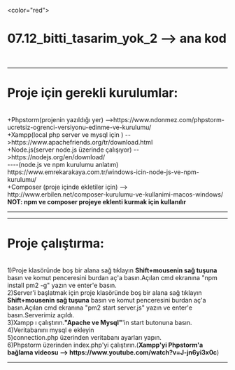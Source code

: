 <color="red"><h1>07.12_bitti_tasarim_yok_2 --> ana kod</h1></color><br>
<hr>
<h1>Proje için gerekli kurulumlar:</h1><br>
+Phpstorm(projenin yazıldığı yer) -->https://www.ndonmez.com/phpstorm-ucretsiz-ogrenci-versiyonu-edinme-ve-kurulumu/ <br>
+Xampp(local php server ve mysql için ) -->https://www.apachefriends.org/tr/download.html<br>
+Node.js(server node.js üzerinde çalışıyor) -->https://nodejs.org/en/download/<br>
----(node.js ve npm kurulumu anlatım)  https://www.emrekarakaya.com.tr/windows-icin-node-js-ve-npm-kurulumu/<br>
+Composer (proje içinde ekletiler için) --> http://www.erbilen.net/composer-kurulumu-ve-kullanimi-macos-windows/<br>
<b>NOT: npm ve composer projeye eklenti kurmak için kullanılır</b><br>
<hr>
<hr>
<h1>Proje çalıştırma:</h1><br>
1)Proje klasöründe boş bir alana sağ tıklayın <b>Shift+mousenin sağ tuşuna</b> basın ve komut penceresini burdan aç'a basın.Açılan cmd ekranına "npm install pm2 -g" yazın ve enter'e basın.<br>
2)Server'i başlatmak için proje klasöründe boş bir alana sağ tıklayın <b>Shift+mousenin sağ tuşuna</b> basın ve komut penceresini burdan aç'a basın.Açılan cmd ekranına "pm2 start server.js" yazın ve enter'e basın.Serverimiz açıldı.<br>
3)Xampp ı çalıştırın.<b>"Apache ve Mysql"</b>'in start butonuna basın.<br>
4)Veritabanını mysql e ekleyin<br>
5)connection.php üzerinden veritabanı ayarları yapın.<br>
6)Phpstorm üzerinden index.php'yi çalıştırın.(<b>Xampp'yi Phpstorm'a bağlama videosu --> https://www.youtube.com/watch?v=J-jn6yi3x0c</b>)<br>
<hr>
